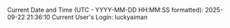 Current Date and Time (UTC - YYYY-MM-DD HH:MM:SS formatted): 2025-09-22 21:36:10
Current User's Login: luckyaiman

